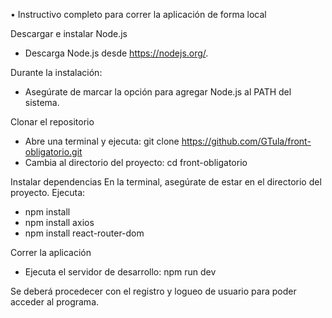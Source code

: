 • Instructivo completo para correr la aplicación de forma local

Descargar e instalar Node.js
- Descarga Node.js desde https://nodejs.org/.

Durante la instalación:
- Asegúrate de marcar la opción para agregar Node.js al PATH del sistema.

Clonar el repositorio
- Abre una terminal y ejecuta:
git clone https://github.com/GTula/front-obligatorio.git
- Cambia al directorio del proyecto:
cd front-obligatorio

Instalar dependencias
En la terminal, asegúrate de estar en el directorio del proyecto. Ejecuta:
- npm install
- npm install axios
- npm install react-router-dom

Correr la aplicación
- Ejecuta el servidor de desarrollo:
npm run dev

Se deberá procedecer con el registro y logueo de usuario para poder acceder al programa.
